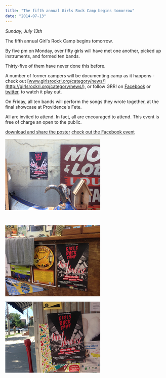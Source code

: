 ```yaml
---
title: "The fifth annual Girls Rock Camp begins tomorrow"
date: "2014-07-13"
---
```


_Sunday, July 13th_

The fifth annual Girl's Rock Camp begins tomorrow.

By five pm on Monday, over fifty girls will have met one another, picked up instruments, and formed ten bands.

Thirty-five of them have never done this before.

A number of former campers will be documenting camp as it happens - check out [www.girlsrockri.org/category/news/](http://girlsrockri.org/category/news/), or follow GRR! on [Facebook](https://www.facebook.com/girlsrockri) or [twitter](https://twitter.com/girlsrockri/), to watch it play out.

On Friday, all ten bands will perform the songs they wrote together, at the final showcase at Providence's Fete.

All are invited to attend. In fact, all are encouraged to attend. This event is free of charge an open to the public.

[download and share the poster](http://girlsrockri.org/wp-content/uploads/2014/07/grr-final-showcase-2014-poster_-smaller-662x1024.jpg) [check out the Facebook event](https://www.facebook.com/events/646750415393066/)

[![fresh slide 7348](images/fresh-slide-7348.jpg)](http://girlsrockri.org/wp-content/uploads/2014/07/fresh-slide-7348.jpg)

 

[![fresh slide 7347](images/fresh-slide-7347.jpg)](http://girlsrockri.org/wp-content/uploads/2014/07/fresh-slide-7347.jpg)

[![fresh slide 7349](images/fresh-slide-7349.jpg)](http://girlsrockri.org/wp-content/uploads/2014/07/fresh-slide-7349.jpg)
